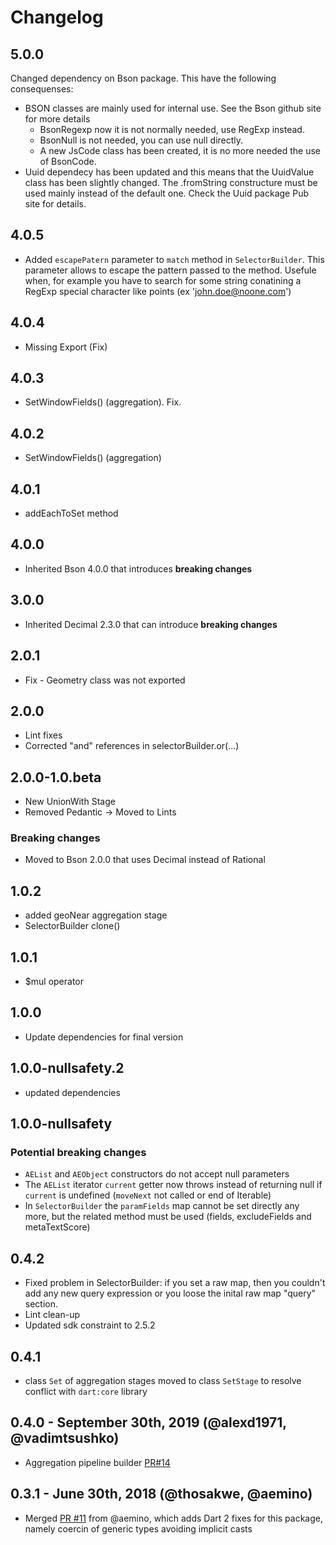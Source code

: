 # Changelog

## 5.0.0

Changed dependency on Bson package. This have the following consequenses:

- BSON classes are mainly used for internal use. See the Bson github site for more details
  - BsonRegexp now it is not normally needed, use RegExp instead.
  - BsonNull is not needed, you can use null directly.
  - A new JsCode class has been created, it is no more needed the use of BsonCode.
- Uuid dependecy has been updated and this means that the UuidValue class has been slightly changed. The .fromString constructure must be used mainly instead of the default one. Check the Uuid package Pub site for details.  

## 4.0.5

- Added `escapePatern` parameter to `match` method in `SelectorBuilder`. This parameter allows to escape the pattern passed to the method. Usefule when, for example you have to search for some string conatining a RegExp special character like points (ex '<john.doe@noone.com>')

## 4.0.4

- Missing Export (Fix)

## 4.0.3

- SetWindowFields() (aggregation). Fix.

## 4.0.2

- SetWindowFields() (aggregation)

## 4.0.1

- addEachToSet method

## 4.0.0

- Inherited Bson 4.0.0 that introduces **breaking changes**

## 3.0.0

- Inherited Decimal 2.3.0 that can introduce **breaking changes**

## 2.0.1

- Fix - Geometry class was not exported

## 2.0.0

- Lint fixes
- Corrected "and" references in selectorBuilder.or(…)

## 2.0.0-1.0.beta

- New UnionWith Stage
- Removed Pedantic -> Moved to Lints

### Breaking changes

- Moved to Bson 2.0.0 that uses Decimal instead of Rational

## 1.0.2

- added geoNear aggregation stage
- SelectorBuilder clone()

## 1.0.1

- $mul operator

## 1.0.0

- Update dependencies for final version

## 1.0.0-nullsafety.2

- updated dependencies

## 1.0.0-nullsafety

### Potential breaking changes

- `AEList` and `AEObject` constructors do not accept null parameters
- The `AEList` iterator `current` getter now throws instead of returning null if `current` is undefined (`moveNext` not called or end of Iterable)
- In `SelectorBuilder` the `paramFields` map cannot be set directly any more, but the related method must be used (fields, excludeFields and metaTextScore)

## 0.4.2

- Fixed problem in SelectorBuilder:
if you set a raw map, then you couldn't add any new query expression or you loose the inital raw map "query" section.
- Lint clean-up
- Updated sdk constraint to 2.5.2

## 0.4.1

- class `Set` of aggregation stages moved to class `SetStage` to resolve conflict with `dart:core` library

## 0.4.0 - September 30th, 2019 (@alexd1971, @vadimtsushko)

- Aggregation pipeline builder [PR#14](https://github.com/mongo-dart/mongo_dart_query/pull/14)

## 0.3.1 - June 30th, 2018 (@thosakwe, @aemino)

- Merged [PR #11](https://github.com/mongo-dart/mongo_dart_query/pull/11) from @aemino,
which adds Dart 2 fixes for this package, namely coercin of generic types avoiding implicit casts
